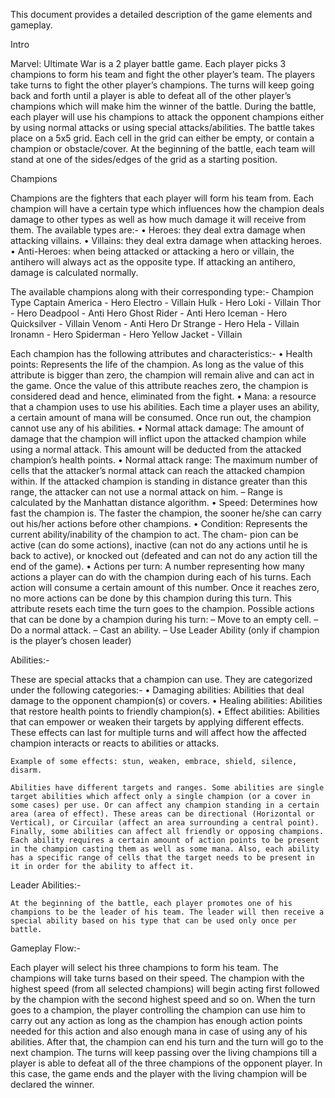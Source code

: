 This document provides a detailed description of the game elements and gameplay.

Intro

Marvel: Ultimate War is a 2 player battle game. Each player picks 3 champions to form his team and fight the other player’s team. The players take turns to fight the other player’s champions. The turns will keep going back and forth until a player is able to defeat all of the other player’s champions which will make him the winner of the battle.
During the battle, each player will use his champions to attack the opponent champions either by using normal attacks or using special attacks/abilities. The battle takes place on a 5x5 grid. Each cell in the grid can either be empty, or contain a champion or obstacle/cover. At the beginning of the battle, each team will stand at one of the sides/edges of the grid as a starting position.
 
 
Champions

Champions are the fighters that each player will form his team from. Each champion will have a certain type which influences how the champion deals damage to other types as well as how much damage it will receive from them. The available types are:-
  • Heroes: they deal extra damage when attacking villains.
  • Villains: they deal extra damage when attacking heroes.
  • Anti-Heroes: when being attacked or attacking a hero or villain, the antihero will always act as the opposite type. If attacking an antihero, damage is calculated normally.

The available champions along with their corresponding type:-
  Champion Type
   Captain America - Hero
   Electro - Villain
   Hulk - Hero
   Loki - Villain
   Thor - Hero
   Deadpool - Anti Hero
   Ghost Rider - Anti Hero
   Iceman - Hero
   Quicksilver - Villain
   Venom - Anti Hero
   Dr Strange - Hero
   Hela - Villain
   Ironamn - Hero
   Spiderman - Hero
   Yellow Jacket - Villain
   
Each champion has the following attributes and characteristics:-
  • Health points: Represents the life of the champion. As long as the value of this attribute is bigger than zero, the champion will remain alive and can act in the game. Once the value of this attribute reaches zero, the champion is considered dead and hence, eliminated from the fight.
  • Mana: a resource that a champion uses to use his abilities. Each time a player uses an ability, a certain amount of mana will be consumed. Once run out, the champion cannot use any of his abilities.
  • Normal attack damage: The amount of damage that the champion will inflict upon the attacked champion while using a normal attack. This amount will be deducted from the attacked champion’s health points.
  • Normal attack range: The maximum number of cells that the attacker’s normal attack can reach the attacked champion within. If the attacked champion is standing in distance greater than this range, the attacker can not use a normal attack on him.
      – Range is calculated by the Manhattan distance algorithm.
  • Speed: Determines how fast the champion is. The faster the champion, the sooner he/she can carry out his/her actions before other champions.
  • Condition: Represents the current ability/inability of the champion to act. The cham- pion can be active (can do some actions), inactive (can not do any actions until he is back to active), or knocked out (defeated and can not do any action till the end of the game).
  • Actions per turn: A number representing how many actions a player can do with the champion during each of his turns. Each action will consume a certain amount of this number. Once it reaches zero, no more actions can be done by this champion during this turn. This attribute resets each time the turn goes to the champion.
      Possible actions that can be done by a champion during his turn:
        – Move to an empty cell.
        – Do a normal attack.
        – Cast an ability.
        – Use Leader Ability (only if champion is the player’s chosen leader)
        
Abilities:-

These are special attacks that a champion can use. They are categorized under the following categories:-
  • Damaging abilities: Abilities that deal damage to the opponent champion(s) or covers.
  • Healing abilities: Abilities that restore health points to friendly champion(s).
  • Effect abilities: Abilities that can empower or weaken their targets by applying different effects. These effects can last for multiple turns and will affect how the affected champion interacts or reacts to abilities or attacks.
    
    Example of some effects: stun, weaken, embrace, shield, silence, disarm.
  
    Abilities have different targets and ranges. Some abilities are single target abilities which affect only a single champion (or a cover in some cases) per use. Or can affect any champion standing in a certain area (area of effect). These areas can be directional (Horizontal or Vertical), or Circuilar (affect an area surrounding a central point).
    Finally, some abilities can affect all friendly or opposing champions. Each ability requires a certain amount of action points to be present in the champion casting them as well as some mana. Also, each ability has a specific range of cells that the target needs to be present in it in order for the ability to affect it.

Leader Abilities:-

    At the beginning of the battle, each player promotes one of his champions to be the leader of his team. The leader will then receive a special ability based on his type that can be used only once per battle.

Gameplay Flow:-

Each player will select his three champions to form his team. The champions will take turns based on their speed. The champion with the highest speed (from all selected champions) will begin acting first followed by the champion with the second highest speed and so on. 
When the turn goes to a champion, the player controlling the champion can use him to carry out any action as long as the champion has enough action points needed for this action and also enough mana in case of using any of his abilities. After that, the champion can end his turn and the turn will go to the next champion.
The turns will keep passing over the living champions till a player is able to defeat all of the three champions of the opponent player. In this case, the game ends and the player with the living champion will be declared the winner.
